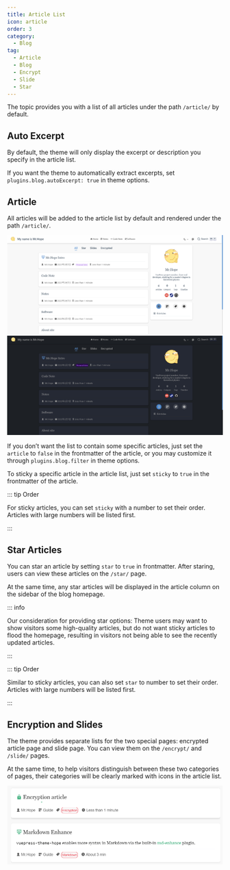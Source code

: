 ```yaml
---
title: Article List
icon: article
order: 3
category:
  - Blog
tag:
  - Article
  - Blog
  - Encrypt
  - Slide
  - Star
---
```


The topic provides you with a list of all articles under the path `/article/` by default.

## Auto Excerpt

By default, the theme will only display the excerpt or description you specify in the article list.

If you want the theme to automatically extract excerpts, set `plugins.blog.autoExcerpt: true` in theme options.

## Article

All articles will be added to the article list by default and rendered under the path `/article/`.

![Article list](./assets/article-list-light.png#light)
![Article list](./assets/article-list-dark.png#dark)

If you don’t want the list to contain some specific articles, just set the `article` to `false` in the frontmatter of the article, or you may customize it through `plugins.blog.filter` in theme options.

To sticky a specific article in the article list, just set `sticky` to `true` in the frontmatter of the article.

::: tip Order

For sticky articles, you can set `sticky` with a number to set their order. Articles with large numbers will be listed first.

:::

## Star Articles

You can star an article by setting `star` to `true` in frontmatter. After staring, users can view these articles on the `/star/` page.

At the same time, any star articles will be displayed in the article column on the sidebar of the blog homepage.

::: info

Our consideration for providing star options: Theme users may want to show visitors some high-quality articles, but do not want sticky articles to flood the homepage, resulting in visitors not being able to see the recently updated articles.

:::

::: tip Order

Similar to sticky articles, you can also set `star` to number to set their order. Articles with large numbers will be listed first.

:::

## Encryption and Slides

The theme provides separate lists for the two special pages: encrypted article page and slide page. You can view them on the `/encrypt/` and `/slide/` pages.

At the same time, to help visitors distinguish between these two categories of pages, their categories will be clearly marked with icons in the article list.

![Category Tips](./assets/icon-type.png)
